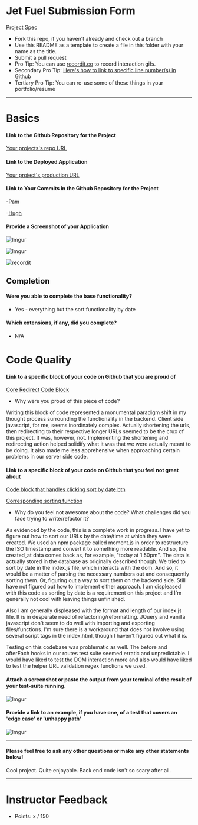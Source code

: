 # Jet Fuel Submission Form

[Project Spec](http://frontend.turing.io/projects/jet-fuel.html)

* Fork this repo, if you haven't already and check out a branch
* Use this README as a template to create a file in this folder with your name as the title.
* Submit a pull request
* Pro Tip: You can use [recordit.co](http://recordit.co/) to record interaction gifs.
* Secondary Pro Tip: [Here's how to link to specific line number(s) in Github](http://stackoverflow.com/questions/23821235/how-to-link-to-specific-line-number-on-github)
* Tertiary Pro Tip: You can re-use some of these things in your portfolio/resume

------

# Basics

#### Link to the Github Repository for the Project
[Your projects's repo URL](https://github.com/thatPamIAm/jet-fuel/)

#### Link to the Deployed Application
[Your project's production URL](aeronautical-fuel.herokuapp.com)

#### Link to Your Commits in the Github Repository for the Project

-[Pam](https://github.com/thatPamIAm/jet-fuel/commits/master?author=thatPamIAm)

-[Hugh](https://github.com/thatPamIAm/jet-fuel/commits/master?author=hmorri32)

#### Provide a Screenshot of your Application

![Imgur](http://i.imgur.com/Dbgtp9q.png)

![Imgur](http://i.imgur.com/tODZQQy.png)

![recordit](http://g.recordit.co/2xKX5de4bP.gif)

## Completion

#### Were you able to complete the base functionality?
* Yes - everything but the sort functionality by date

#### Which extensions, if any, did you complete?

- N/A

# Code Quality

#### Link to a specific block of your code on Github that you are proud of
[Core Redirect Code Block](https://github.com/thatPamIAm/jet-fuel/blob/master/server.js#L81-L91)

* Why were you proud of this piece of code?

Writing this block of code represented a monumental paradigm shift in my thought process surrounding the functionality in the backend. Client side javascript, for me, seems inordinately complex. Actually shortening the urls, then redirecting to their respective longer URLs seemed to be the crux of this project. It was, however, not. Implementing the shortening and redirecting action helped solidify what it was that we were actually meant to be doing. It also made me less apprehensive when approaching certain problems in our server side code.

#### Link to a specific block of your code on Github that you feel not great about
[Code block that handles clicking sort by date btn](httpshttps://github.com/thatPamIAm/jet-fuel/blob/master/public/index.js#L134-L148github.com)

[Corresponding sorting function](https://github.com/thatPamIAm/jet-fuel/blob/master/public/index.js#L178-L182)

* Why do you feel not awesome about the code? What challenges did you face trying to write/refactor it?

As evidenced by the code, this is a complete work in progress. I have yet to figure out how to sort our URLs by the date/time at which they were created. We used an npm package called moment.js in order to restructure the ISO timestamp and convert it to something more readable. And so, the created_at data comes back as, for example, "today at 1:50pm". The data is actually stored in the database as originally described though. We tried to sort by date in the index.js file, which interacts with the dom. And so, it would be a matter of parsing the necessary numbers out and consequently sorting them. Or, figuring out a way to sort them on the backend side. Still have not figured out how to implement either approach. I am displeased with this code as sorting by date is a requirement on this project and I'm generally not cool with leaving things unfinished.

Also I am generally displeased with the format and length of our index.js file. It is in desperate need of refactoring/reformatting. JQuery and vanilla javascript don't seem to do well with importing and exporting files/functions. I'm sure there is a workaround that does not involve using several script tags in the index.html, though I haven't figured out what it is.

Testing on this codebase was problematic as well. The before and afterEach hooks in our routes test suite seemed erratic and unpredictable. I would have liked to test the DOM interaction more and also would have liked to test the helper URL validation regex functions we used.

#### Attach a screenshot or paste the output from your terminal of the result of your test-suite running.

![Imgur](http://i.imgur.com/0ChELQu.png)

#### Provide a link to an example, if you have one, of a test that covers an 'edge case' or 'unhappy path'

![Imgur](http://i.imgur.com/ylGOGm6.png)

-----

#### Please feel free to ask any other questions or make any other statements below!

Cool project. Quite enjoyable. Back end code isn't so scary after all. 

-----

# Instructor Feedback

- Points: x / 150
